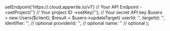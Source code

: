<?php

use Appwrite\Client;
use Appwrite\Services\Users;

$client = (new Client())
    ->setEndpoint('https://<REGION>.cloud.appwrite.io/v1') // Your API Endpoint
    ->setProject('<YOUR_PROJECT_ID>') // Your project ID
    ->setKey('<YOUR_API_KEY>'); // Your secret API key

$users = new Users($client);

$result = $users->updateTarget(
    userId: '<USER_ID>',
    targetId: '<TARGET_ID>',
    identifier: '<IDENTIFIER>', // optional
    providerId: '<PROVIDER_ID>', // optional
    name: '<NAME>' // optional
);